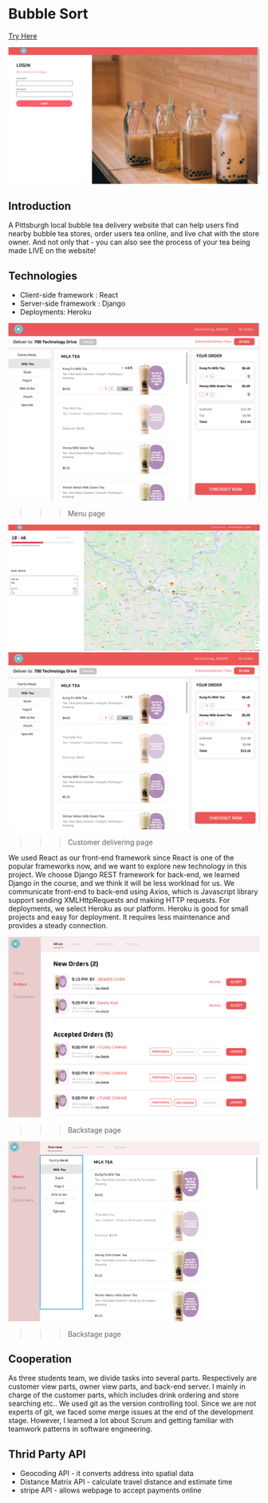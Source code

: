# Bubble Sort  
[Try Here](https://bubble-sort-drink.herokuapp.com/#/)


![image](
       ./public/picture/bbs/img_05.png
       )


## Introduction 

A Pittsburgh local bubble tea delivery website that can help users find nearby bubble tea stores, order users tea online, and live chat with the store owner. And not only that - you can also see the process of your tea being made LIVE on the website!

## Technologies 

* Client-side framework : React
* Server-side framework : Django 
* Deployments: Heroku


![image](
      ./public/picture/bbs/img_01.png
      )

>>> Menu page

![image](
      ./public/picture/bbs/img_03.png
      )
![image](
       ./public/picture/bbs/img_01.png
      )
>>> Customer delivering page

We used React as our front-end framework since React is one of the popular frameworks now, and we want to explore new technology in this project. We choose Django REST framework for back-end, we learned Django in the course, and we think it will be less workload for us. We communicate front-end to back-end using Axios, which is Javascript library support sending XMLHttpRequests and making HTTP requests. For deployments, we select Heroku as our platform. Heroku is good for small projects and easy for deployment. It requires less maintenance and provides a steady connection.  

![image](
       ./public/picture/bbs/img_06.png
      )

>>> Backstage page

![image](
       ./public/picture/bbs/img_07.png
      )
>>> Backstage page
## Cooperation 

As three students team, we divide tasks into several parts. Respectively are customer view parts, owner view parts, and back-end server. I mainly in charge of the customer parts, which includes drink ordering and store searching etc.. We used git as the version controlling tool. Since we are not experts of git, we faced some merge issues at the end of the development stage. However, I learned a lot about Scrum and getting familiar with teamwork patterns in software engineering.

## Thrid Party API

* Geocoding API -  it converts address into spatial data
* Distance Matrix API - calculate travel distance and estimate time
* stripe API - allows webpage to accept payments online





